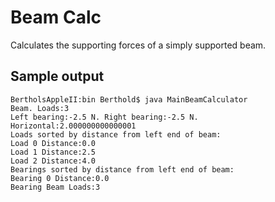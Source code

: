 Beam Calc
=========
Calculates the supporting forces of a simply supported beam.

Sample output
-------------
	BertholsAppleII:bin Berthold$ java MainBeamCalculator
	Beam. Loads:3
	Left bearing:-2.5 N. Right bearing:-2.5 N.
	Horizontal:2.000000000000001
	Loads sorted by distance from left end of beam:
	Load 0 Distance:0.0
	Load 1 Distance:2.5
	Load 2 Distance:4.0
	Bearings sorted by distance from left end of beam:
	Bearing 0 Distance:0.0
	Bearing Beam Loads:3





